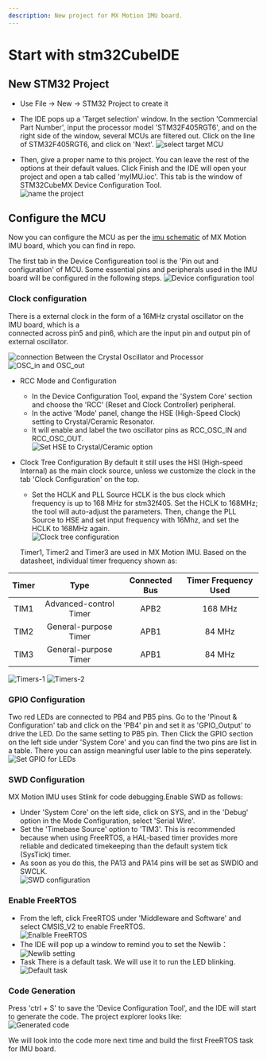 ```yaml
---
description: New project for MX Motion IMU board.
---
```


# Start with stm32CubeIDE
## New STM32 Project
* Use File -> New -> STM32 Project to create it
* The IDE pops up a 'Target selection' window. In the section 'Commercial Part Number', input the processor model 'STM32F405RGT6', and on the right side of the window, several MCUs are filtered out. Click on the line of STM32F405RGT6, and click on 'Next'.
![select target MCU](image.png)

*  Then, give a proper name to this project. You can leave the rest of the options at their default values. Click Finish and the IDE will open your project and open a tab called 'myIMU.ioc'. This tab is the window of STM32CubeMX Device Configuration Tool.  
![name the project](image-1.png)

## Configure the MCU
Now you can configure the MCU as per the [imu schematic](https://github.com/leelili444/IMU/blob/main/Hardware/Schematic.pdf) of MX Motion IMU board, which you can find in repo.

The first tab in the Device Configureation tool is the 'Pin out and configuration' of MCU. Some essential pins and peripherals used in the IMU board will be configured in the following steps.
![Device configuration tool](image-2.png)
### Clock configuration
There is a external clock in the form of a 16MHz crystal oscillator on the IMU board, which is a  
connected across pin5 and pin6, which are the input pin and output pin of external oscillator.    

![connection Between the Crystal Oscillator and Processor](image-3.png)
![OSC_in and OSC_out](image-4.png)
* RCC Mode and Configuration
  * In the Device Configuration Tool, expand the 'System Core' section and choose the 'RCC' (Reset and Clock Controller) peripheral.
  * In the active 'Mode' panel, change the HSE (High-Speed Clock) setting to Crystal/Ceramic Resonator.
  * It will enable and label the two oscillator pins as RCC_OSC_IN and RCC_OSC_OUT.  
![Set HSE to Crystal/Ceramic option](image-5.png)
* Clock Tree Configuration
  By default it still uses the HSI (High-speed Internal) as the main clock source, unless we customize the clock in the tab 'Clock Configuration' on the top.
  * Set the HCLK and PLL Source
  HCLK is the bus clock which frequency is up to 168 MHz for stm32f405. Set the HCLK to 168MHz; the tool will auto-adjust the parameters. Then, change the PLL Source to HSE and set input frequency with 16Mhz, and set the HCLK to 168MHz again.  
  ![Clock tree configuration](image-6.png)  

  Timer1, Timer2 and Timer3 are used in MX Motion IMU. Based on the datasheet, individual timer frequency shown as:

| Timer | Type | Connected Bus | Timer Frequency Used |
| :---: | :---: | :---: | :---: |
| TIM1 | Advanced-control Timer | APB2 | 168 MHz |
| TIM2 | General-purpose Timer | APB1 | 84 MHz |
| TIM3 | General-purpose Timer | APB1 | 84 MHz |

![Timers-1](image-7.png)
![Timers-2](image-8.png)

### GPIO Configuration
Two red LEDs are connected to PB4 and PB5 pins.  Go to the 'Pinout & Configuration' tab and click on the 'PB4' pin and set it as 'GPIO_Output' to drive the LED. Do the same setting to PB5 pin. Then Click the GPIO section on the left side under 'System Core' and you can find the two pins are list in a table. There you can assign meaningful user lable to the pins seperately.
![Set GPIO for LEDs](image-9.png)

### SWD Configuration
MX Motion IMU uses Stlink for code debugging.Enable SWD as follows: 
* Under 'System Core' on the left side, click on SYS, and in the 'Debug' option in the Mode Configuration, select 'Serial Wire'. 
* Set the 'Timebase Source' option to 'TIM3'. This is recommended because when using FreeRTOS, a HAL-based timer provides more reliable and dedicated timekeeping than the default system tick (SysTick) timer.
* As soon as you do this, the PA13 and PA14 pins will be set as SWDIO and SWCLK.  
  ![SWD configuration](image-10.png)

### Enable FreeRTOS
* From the left, click FreeRTOS under 'Middleware and Software' and select CMSIS_V2 to enable FreeRTOS.    
![Enalble FreeRTOS](image-11.png)
* The IDE will pop up a window to remind you to set the Newlib：
  ![Newlib setting](image-12.png)
* Task
  There is a default task. We will use it to run the LED blinking.
  ![Default task](image-13.png)

### Code Generation
Press 'ctrl + S' to save the 'Device Configuration Tool', and the IDE will start to generate the code. The project explorer looks like:  
![Generated code](image-14.png)

We will look into the code more next time and build the first FreeRTOS task for IMU board.
  